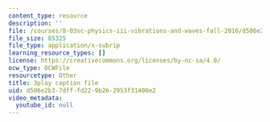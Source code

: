 ```yaml
---
content_type: resource
description: ''
file: /courses/8-03sc-physics-iii-vibrations-and-waves-fall-2016/d506e2b37dfffd229b262953f31400e2_FCFpaKcpuXQ.srt
file_size: 85325
file_type: application/x-subrip
learning_resource_types: []
license: https://creativecommons.org/licenses/by-nc-sa/4.0/
ocw_type: OCWFile
resourcetype: Other
title: 3play caption file
uid: d506e2b3-7dff-fd22-9b26-2953f31400e2
video_metadata:
  youtube_id: null
---
```

